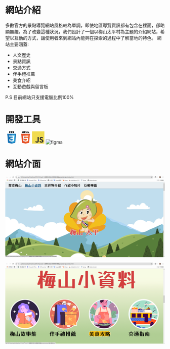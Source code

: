 # 網站介紹
多數官方的景點導覽網站風格較為單調，即使地區導覽資訊都有包含在裡面，卻略顯無趣。為了改變這種狀況，我們設計了一個以梅山太平村為主題的介紹網站，希望以互動的方式，讓使用者來到網站內能夠在探索的過程中了解當地的特色。
網站主要涵蓋:
* 人文歷史
* 景點資訊
* 交通方式
* 伴手禮推薦
* 美食介紹
* 互動遊戲與留言板

P.S 目前網站只支援電腦比例100%
# 開發工具
<p align="left">  <img src="https://raw.githubusercontent.com/devicons/devicon/master/icons/css3/css3-original-wordmark.svg" alt="css3" width="40" height="40"/>   <img src="https://raw.githubusercontent.com/devicons/devicon/master/icons/html5/html5-original-wordmark.svg" alt="html5" width="40" height="40"/><img src="https://raw.githubusercontent.com/devicons/devicon/master/icons/javascript/javascript-original.svg" alt="javascript" width="40" height="40"/>  <img src="https://www.vectorlogo.zone/logos/figma/figma-icon.svg" alt="figma" width="40" height="40"/> </p>

# 網站介面
![image](picture/網頁index.png)

![image](picture/網頁主選單.png)

